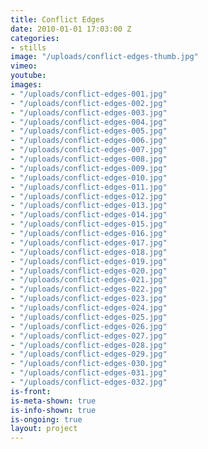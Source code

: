 ```yaml
---
title: Conflict Edges
date: 2010-01-01 17:03:00 Z
categories:
- stills
image: "/uploads/conflict-edges-thumb.jpg"
vimeo: 
youtube: 
images:
- "/uploads/conflict-edges-001.jpg"
- "/uploads/conflict-edges-002.jpg"
- "/uploads/conflict-edges-003.jpg"
- "/uploads/conflict-edges-004.jpg"
- "/uploads/conflict-edges-005.jpg"
- "/uploads/conflict-edges-006.jpg"
- "/uploads/conflict-edges-007.jpg"
- "/uploads/conflict-edges-008.jpg"
- "/uploads/conflict-edges-009.jpg"
- "/uploads/conflict-edges-010.jpg"
- "/uploads/conflict-edges-011.jpg"
- "/uploads/conflict-edges-012.jpg"
- "/uploads/conflict-edges-013.jpg"
- "/uploads/conflict-edges-014.jpg"
- "/uploads/conflict-edges-015.jpg"
- "/uploads/conflict-edges-016.jpg"
- "/uploads/conflict-edges-017.jpg"
- "/uploads/conflict-edges-018.jpg"
- "/uploads/conflict-edges-019.jpg"
- "/uploads/conflict-edges-020.jpg"
- "/uploads/conflict-edges-021.jpg"
- "/uploads/conflict-edges-022.jpg"
- "/uploads/conflict-edges-023.jpg"
- "/uploads/conflict-edges-024.jpg"
- "/uploads/conflict-edges-025.jpg"
- "/uploads/conflict-edges-026.jpg"
- "/uploads/conflict-edges-027.jpg"
- "/uploads/conflict-edges-028.jpg"
- "/uploads/conflict-edges-029.jpg"
- "/uploads/conflict-edges-030.jpg"
- "/uploads/conflict-edges-031.jpg"
- "/uploads/conflict-edges-032.jpg"
is-front: 
is-meta-shown: true
is-info-shown: true
is-ongoing: true
layout: project
---
```


